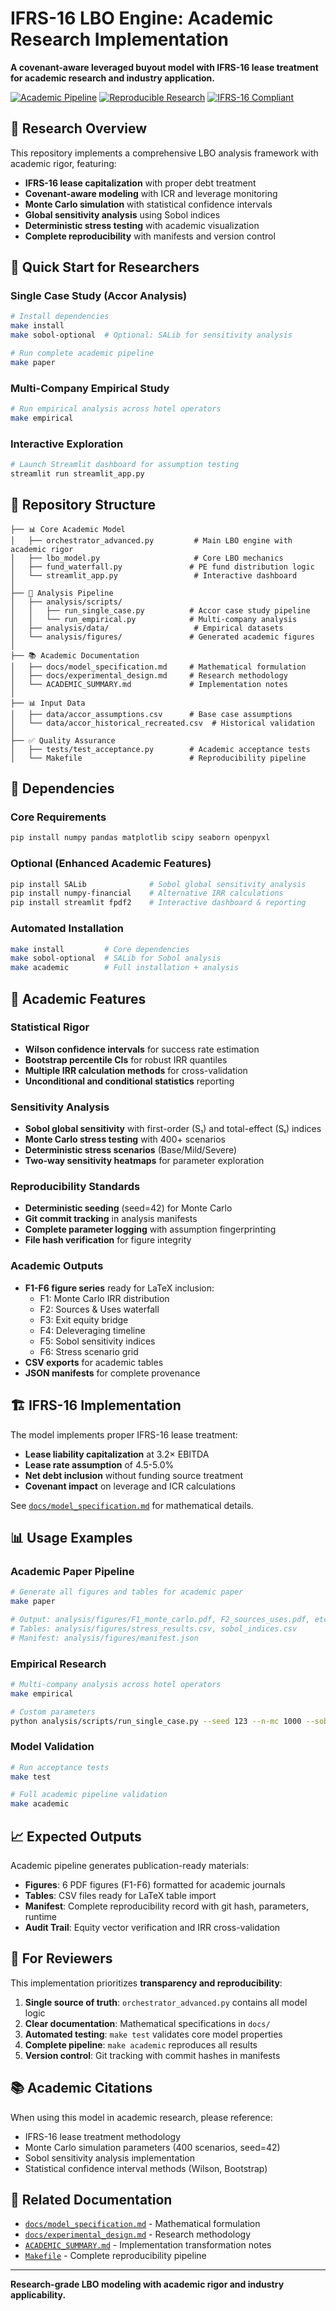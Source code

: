 # IFRS-16 LBO Engine: Academic Research Implementation

**A covenant-aware leveraged buyout model with IFRS-16 lease treatment for academic research and industry application.**

[![Academic Pipeline](https://img.shields.io/badge/Pipeline-Academic-blue)](./Makefile)
[![Reproducible Research](https://img.shields.io/badge/Research-Reproducible-green)](./docs/)
[![IFRS-16 Compliant](https://img.shields.io/badge/IFRS--16-Compliant-orange)](./docs/model_specification.md)

## 🎯 **Research Overview**

This repository implements a comprehensive LBO analysis framework with academic rigor, featuring:

- **IFRS-16 lease capitalization** with proper debt treatment
- **Covenant-aware modeling** with ICR and leverage monitoring  
- **Monte Carlo simulation** with statistical confidence intervals
- **Global sensitivity analysis** using Sobol indices
- **Deterministic stress testing** with academic visualization
- **Complete reproducibility** with manifests and version control

## 🚀 **Quick Start for Researchers**

### Single Case Study (Accor Analysis)
```bash
# Install dependencies
make install
make sobol-optional  # Optional: SALib for sensitivity analysis

# Run complete academic pipeline  
make paper
```

### Multi-Company Empirical Study
```bash
# Run empirical analysis across hotel operators
make empirical
```

### Interactive Exploration
```bash
# Launch Streamlit dashboard for assumption testing
streamlit run streamlit_app.py
```

## 📁 **Repository Structure**

```
├── 📊 Core Academic Model
│   ├── orchestrator_advanced.py         # Main LBO engine with academic rigor
│   ├── lbo_model.py                     # Core LBO mechanics
│   ├── fund_waterfall.py               # PE fund distribution logic
│   └── streamlit_app.py                 # Interactive dashboard
│
├── 🔬 Analysis Pipeline
│   ├── analysis/scripts/
│   │   ├── run_single_case.py          # Accor case study pipeline
│   │   └── run_empirical.py            # Multi-company analysis
│   ├── analysis/data/                   # Empirical datasets
│   └── analysis/figures/               # Generated academic figures
│
├── 📚 Academic Documentation  
│   ├── docs/model_specification.md     # Mathematical formulation
│   ├── docs/experimental_design.md     # Research methodology
│   └── ACADEMIC_SUMMARY.md             # Implementation notes
│
├── 📊 Input Data
│   ├── data/accor_assumptions.csv      # Base case assumptions
│   └── data/accor_historical_recreated.csv  # Historical validation
│
├── ✅ Quality Assurance
│   ├── tests/test_acceptance.py        # Academic acceptance tests
│   └── Makefile                        # Reproducibility pipeline
```

## 🔧 **Dependencies**

### Core Requirements
```bash
pip install numpy pandas matplotlib scipy seaborn openpyxl
```

### Optional (Enhanced Academic Features)
```bash
pip install SALib              # Sobol global sensitivity analysis
pip install numpy-financial    # Alternative IRR calculations
pip install streamlit fpdf2    # Interactive dashboard & reporting
```

### Automated Installation
```bash
make install         # Core dependencies
make sobol-optional  # SALib for Sobol analysis
make academic        # Full installation + analysis
```

## 🎯 **Academic Features**

### Statistical Rigor
- **Wilson confidence intervals** for success rate estimation
- **Bootstrap percentile CIs** for robust IRR quantiles  
- **Multiple IRR calculation methods** for cross-validation
- **Unconditional and conditional statistics** reporting

### Sensitivity Analysis
- **Sobol global sensitivity** with first-order (S₁) and total-effect (Sₜ) indices
- **Monte Carlo stress testing** with 400+ scenarios
- **Deterministic stress scenarios** (Base/Mild/Severe)
- **Two-way sensitivity heatmaps** for parameter exploration

### Reproducibility Standards
- **Deterministic seeding** (seed=42) for Monte Carlo
- **Git commit tracking** in analysis manifests
- **Complete parameter logging** with assumption fingerprinting
- **File hash verification** for figure integrity

### Academic Outputs
- **F1-F6 figure series** ready for LaTeX inclusion:
  - F1: Monte Carlo IRR distribution
  - F2: Sources & Uses waterfall  
  - F3: Exit equity bridge
  - F4: Deleveraging timeline
  - F5: Sobol sensitivity indices
  - F6: Stress scenario grid
- **CSV exports** for academic tables
- **JSON manifests** for complete provenance

## 🏗️ **IFRS-16 Implementation**

The model implements proper IFRS-16 lease treatment:

- **Lease liability capitalization** at 3.2× EBITDA
- **Lease rate assumption** of 4.5-5.0%
- **Net debt inclusion** without funding source treatment
- **Covenant impact** on leverage and ICR calculations

See [`docs/model_specification.md`](docs/model_specification.md) for mathematical details.

## 📊 **Usage Examples**

### Academic Paper Pipeline
```bash
# Generate all figures and tables for academic paper
make paper

# Output: analysis/figures/F1_monte_carlo.pdf, F2_sources_uses.pdf, etc.
# Tables: analysis/figures/stress_results.csv, sobol_indices.csv
# Manifest: analysis/figures/manifest.json
```

### Empirical Research
```bash
# Multi-company analysis across hotel operators  
make empirical

# Custom parameters
python analysis/scripts/run_single_case.py --seed 123 --n-mc 1000 --sobol 1
```

### Model Validation
```bash
# Run acceptance tests
make test

# Full academic pipeline validation
make academic
```

## 📈 **Expected Outputs**

Academic pipeline generates publication-ready materials:

- **Figures**: 6 PDF figures (F1-F6) formatted for academic journals
- **Tables**: CSV files ready for LaTeX table import
- **Manifest**: Complete reproducibility record with git hash, parameters, runtime
- **Audit Trail**: Equity vector verification and IRR cross-validation

## 🤝 **For Reviewers**

This implementation prioritizes **transparency and reproducibility**:

1. **Single source of truth**: `orchestrator_advanced.py` contains all model logic
2. **Clear documentation**: Mathematical specifications in `docs/`
3. **Automated testing**: `make test` validates core model properties
4. **Complete pipeline**: `make academic` reproduces all results
5. **Version control**: Git tracking with commit hashes in manifests

## 📚 **Academic Citations**

When using this model in academic research, please reference:

- IFRS-16 lease treatment methodology
- Monte Carlo simulation parameters (400 scenarios, seed=42)  
- Sobol sensitivity analysis implementation
- Statistical confidence interval methods (Wilson, Bootstrap)

## 🔗 **Related Documentation**

- [`docs/model_specification.md`](docs/model_specification.md) - Mathematical formulation
- [`docs/experimental_design.md`](docs/experimental_design.md) - Research methodology  
- [`ACADEMIC_SUMMARY.md`](ACADEMIC_SUMMARY.md) - Implementation transformation notes
- [`Makefile`](Makefile) - Complete reproducibility pipeline

---

**Research-grade LBO modeling with academic rigor and industry applicability.**
